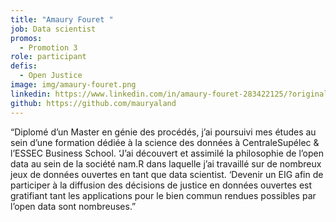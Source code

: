 ```yaml
---
title: "Amaury Fouret "
job: Data scientist
promos:
  - Promotion 3
role: participant
defis:
  - Open Justice
image: img/amaury-fouret.png
linkedin: https://www.linkedin.com/in/amaury-fouret-283422125/?originalSubdomain=fr
github: https://github.com/mauryaland
---
```


“Diplomé d’un Master en génie des procédés, j’ai poursuivi mes études au sein d’une formation dédiée à la science des données à CentraleSupélec & l’ESSEC Business School. ‘J’ai découvert et assimilé la philosophie de l’open data au sein de la société nam.R dans laquelle j’ai travaillé sur de nombreux jeux de données ouvertes en tant que data scientist. ‘Devenir un EIG afin de participer à la diffusion des décisions de justice en données ouvertes est gratifiant tant les applications pour le bien commun rendues possibles par l’open data sont nombreuses.”
